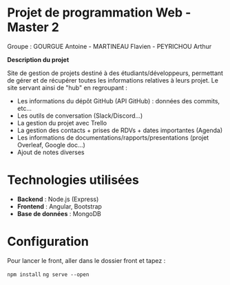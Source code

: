 Projet de programmation Web - Master 2
=============================================================

Groupe : GOURGUE Antoine - MARTINEAU Flavien - PEYRICHOU Arthur

**Description du projet**

Site de gestion de projets destiné à des étudiants/développeurs, permettant de gérer et de récupérer toutes les informations relatives à leurs projet. Le site servant ainsi de "hub" en regroupant :

- Les informations du dépôt GitHub (API GitHub) : données des commits, etc...
- Les outils de conversation (Slack/Discord...)
- La gestion du projet avec Trello
- La gestion des contacts + prises de RDVs + dates importantes (Agenda)
- Les informations de documentations/rapports/presentations (projet Overleaf, Google doc...)
- Ajout de notes diverses

Technologies utilisées
======================

- **Backend** : Node.js (Express)
- **Frontend** : Angular, Bootstrap
- **Base de données** : MongoDB


Configuration
=============

Pour lancer le front, aller dans le dossier front et tapez :

`npm install`
`ng serve --open`
